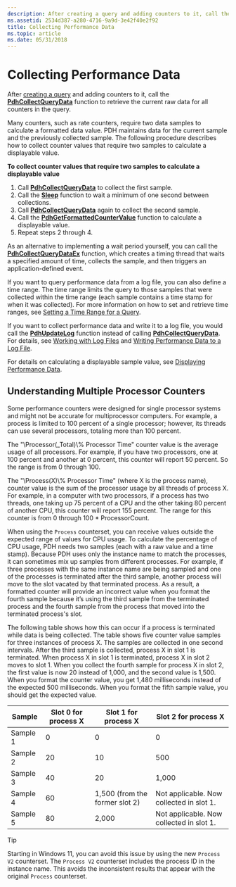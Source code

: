 ```yaml
---
description: After creating a query and adding counters to it, call the PdhCollectQueryData function to retrieve the current raw data for all counters in the query.
ms.assetid: 2534d387-a280-4716-9a9d-3e42f40e2f92
title: Collecting Performance Data
ms.topic: article
ms.date: 05/31/2018
---
```


# Collecting Performance Data

After [creating a query](creating-a-query.md) and adding counters to it, call the [**PdhCollectQueryData**](/windows/desktop/api/Pdh/nf-pdh-pdhcollectquerydata) function to retrieve the current raw data for all counters in the query.

Many counters, such as rate counters, require two data samples to calculate a formatted data value. PDH maintains data for the current sample and the previously collected sample. The following procedure describes how to collect counter values that require two samples to calculate a displayable value.

**To collect counter values that require two samples to calculate a displayable value**

1.  Call [**PdhCollectQueryData**](/windows/desktop/api/Pdh/nf-pdh-pdhcollectquerydata) to collect the first sample.
2.  Call the [**Sleep**](/windows/desktop/api/synchapi/nf-synchapi-sleep) function to wait a minimum of one second between collections.
3.  Call [**PdhCollectQueryData**](/windows/desktop/api/Pdh/nf-pdh-pdhcollectquerydata) again to collect the second sample.
4.  Call the [**PdhGetFormattedCounterValue**](/windows/desktop/api/Pdh/nf-pdh-pdhgetformattedcountervalue) function to calculate a displayable value.
5.  Repeat steps 2 through 4.

As an alternative to implementing a wait period yourself, you can call the [**PdhCollectQueryDataEx**](/windows/desktop/api/Pdh/nf-pdh-pdhcollectquerydataex) function, which creates a timing thread that waits a specified amount of time, collects the sample, and then triggers an application-defined event.

If you want to query performance data from a log file, you can also define a time range. The time range limits the query to those samples that were collected within the time range (each sample contains a time stamp for when it was collected). For more information on how to set and retrieve time ranges, see [Setting a Time Range for a Query](setting-a-time-range-for-a-query.md).

If you want to collect performance data and write it to a log file, you would call the [**PdhUpdateLog**](/windows/desktop/api/Pdh/nf-pdh-pdhupdateloga) function instead of calling [**PdhCollectQueryData**](/windows/desktop/api/Pdh/nf-pdh-pdhcollectquerydata). For details, see [Working with Log Files](working-with-log-files.md) and [Writing Performance Data to a Log File](writing-performance-data-to-a-log-file.md).

For details on calculating a displayable sample value, see [Displaying Performance Data](displaying-performance-data.md).

## Understanding Multiple Processor Counters

Some performance counters were designed for single processor systems and might not be accurate for multiprocessor computers. For example, a process is limited to 100 percent of a single processor; however, its threads can use several processors, totaling more than 100 percent.

The "\\Processor(\_Total)\\% Processor Time" counter value is the average usage of all processors. For example, if you have two processors, one at 100 percent and another at 0 percent, this counter will report 50 percent. So the range is from 0 through 100.

The "\\Process(X)\\% Processor Time" (where X is the process name), counter value is the sum of the processor usage by all threads of process X. For example, in a computer with two processors, if a process has two threads, one taking up 75 percent of a CPU and the other taking 80 percent of another CPU, this counter will report 155 percent. The range for this counter is from 0 through 100 \* ProcessorCount.

When using the `Process` counterset,
you can receive values outside the expected range of values for CPU usage. To calculate the percentage of CPU usage, PDH needs two samples (each with a raw value and a time stamp). Because PDH uses only the instance name to match the processes, it can sometimes mix up samples from different processes. For example, if three processes with the same instance name are being sampled and one of the processes is terminated after the third sample, another process will move to the slot vacated by that terminated process. As a result, a formatted counter will provide an incorrect value when you format the fourth sample because it’s using the third sample from the terminated process and the fourth sample from the process that moved into the terminated process's slot.

The following table shows how this can occur if a process is terminated while data is being collected. The table shows five counter value samples for three instances of process X. The samples are collected in one second intervals. After the third sample is collected, process X in slot 1 is terminated. When process X in slot 1 is terminated, process X in slot 2 moves to slot 1. When you collect the fourth sample for process X in slot 2, the first value is now 20 instead of 1,000, and the second value is 1,500. When you format the counter value, you get 1,480 milliseconds instead of the expected 500 milliseconds. When you format the fifth sample value, you should get the expected value.

| Sample   | Slot 0 for process X | Slot 1 for process X           | Slot 2 for process X                     |
|----------|----------------------|--------------------------------|------------------------------------------|
| Sample 1 | 0                    | 0                              | 0                                        |
| Sample 2 | 20                   | 10                             | 500                                      |
| Sample 3 | 40                   | 20                             | 1,000                                    |
| Sample 4 | 60                   | 1,500 (from the former slot 2) | Not applicable. Now collected in slot 1. |
| Sample 5 | 80                   | 2,000                          | Not applicable. Now collected in slot 1. |

> [!TIP]
> Starting in Windows 11, you can avoid this issue by using the new `Process V2` counterset. The `Process V2` counterset includes the process ID in the instance name. This avoids the inconsistent results that appear with the original `Process` counterset.
